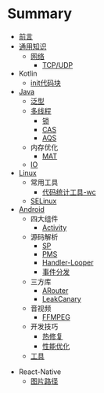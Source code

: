 # Summary

* [前言](README.md)
* [通用知识](./general/README.md)
    * [网络](./general/network.md)
        * [TCP/UDP](./general/tcp_udp.md)
* Kotlin
    * [init代码块](./init.md)
* [Java](./java/README.md)
    * [泛型](./java/泛型.md)
    * [多线程](./multi_thread.md)
        * [锁](./java/lock.md)
        * [CAS](./java/cas.md)
        * [AQS](./java/aqs.md)
    * 内存优化
        * [MAT](./java/mat.md)
    * [IO](./java/io.md)
* [Linux](./linux/README.md)
    * 常用工具
        * [代码统计工具-wc](./linux/wc.md)
    * [SELinux](./linux/SELinux.md)
* [Android](./android/README.md)
    * 四大组件
        * [Activity](./android/activity.md)
    * 源码解析
        * [SP](./android/SharedPreferences.md)
        * [PMS](./android/PMS.md)
        * [Handler-Looper](./android/handler_looper.md)
        * [事件分发](./android/touch_event.md)
    * 三方库
        * [ARouter](./android/ARouter.md)
        * [LeakCanary](./android/LeakCanary.md)
    * 音视频
        * [FFMPEG](./android/ffmpeg.md)
    * 开发技巧
        * [热修复](./android/hotfix.md)
        * [性能优化](./android/performance.md)
    * [工具](./android/tools.md)

- React-Native
    - [图片路径](./rn/image_path.md)